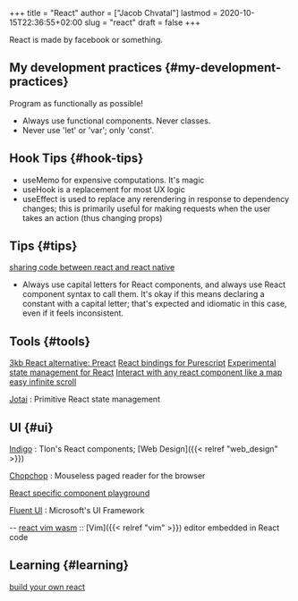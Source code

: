 +++
title = "React"
author = ["Jacob Chvatal"]
lastmod = 2020-10-15T22:36:55+02:00
slug = "react"
draft = false
+++

React is made by facebook or something.


## My development practices {#my-development-practices}

Program as functionally as possible!

-   Always use functional components. Never classes.
-   Never use 'let' or 'var'; only 'const'.


## Hook Tips {#hook-tips}

-   useMemo for expensive computations. It's magic
-   useHook is a replacement for most UX logic
-   useEffect is used to replace any rerendering in response to dependency changes; this is primarily useful for making requests when the user takes an action (thus changing props)


## Tips {#tips}

[sharing code between react and react native](https://m.youtube.com/watch?v=O8d%5F42Wc-po)

-   Always use capital letters for React components, and always use React component syntax to call them. It's okay if this means declaring a constant with a capital letter; that's expected and idiomatic in this case, even if it feels inconsistent.


## Tools {#tools}

[3kb React alternative: Preact](https://github.com/preactjs/preact)
[React bindings for Purescript](https://github.com/purescript-contrib/purescript-react)
[Experimental state management for React](https://github.com/facebookexperimental/Recoil)
[Interact with any react component like a map](https://github.com/strateos/react-map-interaction)
[easy infinite scroll](https://github.com/danbovey/react-infinite-scroller)

[Jotai](https://github.com/pmndrs/jotai)
: Primitive React state management


## UI {#ui}

[Indigo](https://github.com/urbit/indigo-react)
: Tlon's React components; [Web Design]({{< relref "web_design" >}})

[Chopchop](https://github.com/jpzk/chopchop)
: Mouseless paged reader for the browser

[React specific component playground](https://github.com/uber/react-view)

[Fluent UI](https://github.com/microsoft/fluentui)
: Microsoft's UI Framework

-- [react vim wasm](https://github.com/rhysd/react-vim-wasm) :: [Vim]({{< relref "vim" >}}) editor embedded in React code


## Learning {#learning}

[build your own react](https://pomb.us/build-your-own-react/)
